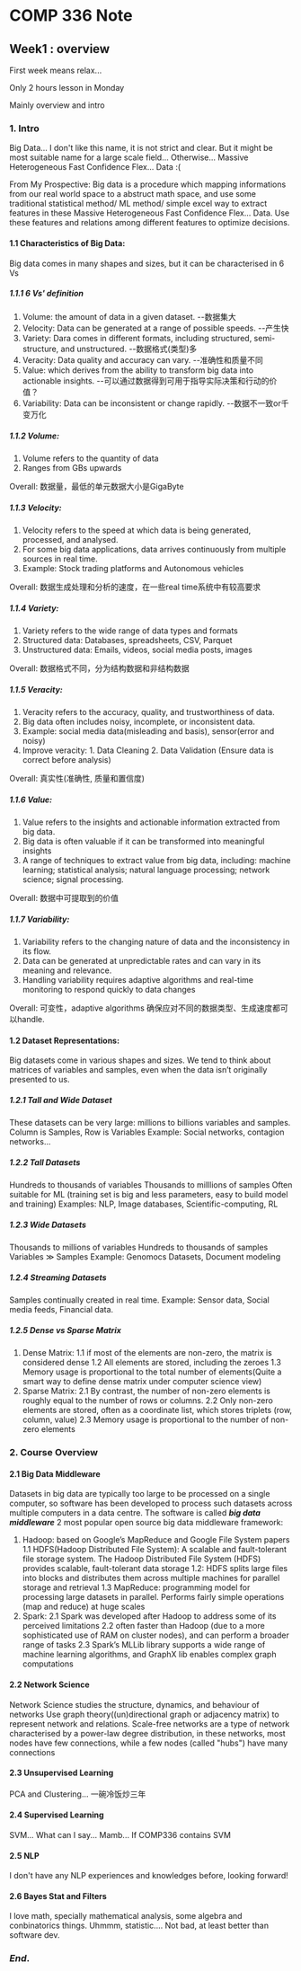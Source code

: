 # COMP 336 Note

## Week1 : overview
First week means relax...

Only 2 hours lesson in Monday

Mainly overview and intro


### 1. Intro 
Big Data... I don't like this name, it is not strict and clear.
But it might be most suitable name for a large scale field...
Otherwise...
Massive Heterogeneous Fast Confidence Flex... Data :(

From My Prospective:
Big data is a procedure which mapping informations from our real world space to a abstruct math space, and use some traditional statistical method/ ML method/ simple excel way to extract  features in these Massive Heterogeneous Fast Confidence Flex... Data. Use these features and relations among different features to optimize decisions.

#### 1.1 Characteristics of Big Data:
Big data comes in many shapes and sizes, but it can be characterised in 6 Vs

##### 1.1.1 6 Vs' definition
1. Volume: the amount of data in a given dataset. --数据集大
2. Velocity: Data can be generated at a range of possible speeds. --产生快
3. Variety: Dara comes in different formats, including structured, semi-structure, and unstructured. --数据格式(类型)多
4. Veracity: Data quality and accuracy can vary. --准确性和质量不同
5. Value: which derives from the ability to transform big data into actionable insights. --可以通过数据得到可用于指导实际决策和行动的价值？
6. Variability: Data can be inconsistent or change rapidly. --数据不一致or千变万化

##### 1.1.2 Volume:
1. Volume refers to the quantity of data
2. Ranges from GBs upwards

Overall: 数据量，最低的单元数据大小是GigaByte

##### 1.1.3 Velocity:
1. Velocity refers to the speed at which data is being generated, processed, and analysed.
2. For some big data applications, data arrives continuously from multiple sources in real time.
3. Example: Stock trading platforms and Autonomous vehicles

Overall: 数据生成处理和分析的速度，在一些real time系统中有较高要求

##### 1.1.4 Variety:
1. Variety refers to the wide range of data types and formats
2. Structured data: Databases, spreadsheets, CSV, Parquet
3. Unstructured data: Emails, videos, social media posts, images

Overall: 数据格式不同，分为结构数据和非结构数据

##### 1.1.5 Veracity:
1. Veracity refers to the accuracy, quality, and trustworthiness of data.
2. Big data often includes noisy, incomplete, or inconsistent data.
3. Example: social media data(misleading and basis), sensor(error and noisy)
4. Improve veracity: 1. Data Cleaning 2. Data Validation (Ensure data is correct before analysis)

Overall: 真实性(准确性, 质量和置信度)

##### 1.1.6 Value:
1. Value refers to the insights and actionable information extracted from big data.
2. Big data is often valuable if it can be transformed into meaningful insights
3. A range of techniques to extract value from big data, including: machine learning; statistical analysis; natural language processing; network science; signal processing.

Overall: 数据中可提取到的价值

##### 1.1.7 Variability:
1. Variability refers to the changing nature of data and the inconsistency in its flow.
2. Data can be generated at unpredictable rates and can vary in its meaning and relevance.
3. Handling variability requires adaptive algorithms and real-time monitoring to respond quickly to data changes

Overall: 可变性，adaptive algorithms 确保应对不同的数据类型、生成速度都可以handle.

#### 1.2 Dataset Representations:
Big datasets come in various shapes and sizes. We tend to think about matrices of variables and samples, even when the data isn’t originally presented to us.
##### 1.2.1 Tall and Wide Dataset
These datasets can be very large: millions to billions variables and samples.
Column is Samples, Row is Variables
Example: Social networks, contagion networks...

##### 1.2.2 Tall Datasets
Hundreds to thousands of variables
Thousands to milllions of samples
Often suitable for ML (training set is big and less parameters, easy to build model and training)
Examples: NLP, Image databases, Scientific-computing, RL

##### 1.2.3 Wide Datasets
Thousands to millions of variables
Hundreds to thousands of samples
Variables $\gg$ Samples
Example: Genomocs Datasets, Document modeling

##### 1.2.4 Streaming Datasets
Samples continually created in real time.
Example: Sensor data, Social media feeds, Financial data.

##### 1.2.5 Dense vs Sparse Matrix
1. Dense Matrix:
   1.1 if most of the elements are non-zero, the matrix is considered dense
   1.2 All elements are stored, including the zeroes
   1.3 Memory usage is proportional to the total number of elements(Quite a smart way to define dense matrix under computer science view)
2. Sparse Matrix:
   2.1 By contrast, the number of non-zero elements is roughly equal to the number of rows or columns.
   2.2 Only non-zero elements are stored, often as a coordinate list, which stores triplets (row, column, value)
   2.3 Memory usage is proportional to the number of non-zero elements

### 2. Course Overview
#### 2.1 Big Data Middleware
Datasets in big data are typically too large to be processed on a single computer, so software has been developed to process such datasets across multiple computers in a data centre. The software is called _**big data middleware**_
2 most popular open source big data middleware framework:
1. Hadoop: based on Google’s MapReduce and Google File System papers
   1.1 HDFS(Hadoop Distributed File System): A scalable and fault-tolerant file storage system. The Hadoop Distributed File System (HDFS) provides scalable, fault-tolerant data storage
   1.2: HDFS splits large files into blocks and distributes them across multiple machines for parallel storage and retrieval
   1.3 MapReduce:  programming model for processing large datasets in parallel. Performs fairly simple operations (map and reduce) at huge scales
2. Spark:
   2.1 Spark was developed after Hadoop to address some of its perceived limitations
   2.2 often faster than Hadoop (due to a more sophisticated use of RAM on cluster nodes), and can perform a broader range of tasks
   2.3 Spark’s MLLib library supports a wide range of machine learning algorithms, and GraphX lib enables complex graph computations
   
#### 2.2 Network Science
Network Science studies the structure, dynamics, and behaviour of networks
Use graph theory((un)directional graph or adjacency matrix) to represent network and relations.
Scale-free networks are a type of network characterised by a power-law degree distribution, in these networks, most nodes have few connections, while a few nodes (called "hubs") have many connections

#### 2.3 Unsupervised Learning
PCA and Clustering...
一碗冷饭炒三年

#### 2.4 Supervised Learning
SVM...
What can I say...
Mamb...
If COMP336 contains SVM 

#### 2.5 NLP
I don't have any NLP experiences and knowledges before, looking forward!

#### 2.6 Bayes Stat and Filters
I love math, specially mathematical analysis, some algebra and conbinatorics things.
Uhmmm, statistic....
Not bad, at least better than software dev.




### $End.$





